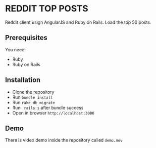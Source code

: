 # REDDIT TOP POSTS

Reddit client usign AngularJS and Ruby on Rails. Load the top 50 posts.

## Prerequisites
You need:
* Ruby
* Ruby on Rails

## Installation
* Clone the repository
* Run ``` bundle install ```
* Run ``` rake db migrate ```
* Run ``` rails s``` after bundle success
* Open in browser ```http://localhost:3000```

## Demo
There is video demo inside the repository called ``` demo.mov ```

